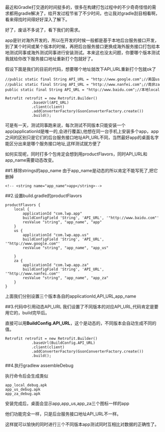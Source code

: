 最近和Gradle打交道的时间挺多的，很多在构建打包过程中的不少奇奇怪怪的需求都用gradle解决了，给开发过程节省了不少时间，也让我对gradle刮目相看啊，看来得找时间得好好深入了解下。

好了，废话不多说了，看下我们的需求。

app是针对海外开发的，所以在开发的时候一般都是基于本地后台服务接口开发，到了某个时间或某个版本的时候，再把后台服务接口更换成海外服务接口打包给本地测试同事或海外测试同事进行安装测试。本来这也没太问题，你要哪个版本测试我就给你改下服务接口地址重新打个包就好了。

假设下面是我们的目前的代码，想要哪个地址就改下API_URL重新打个包就ok了

    //public static final String API_URL = "http://www.google.com";//美国us
    //public static final String API_URL = "http://www.nanfei.com";//南非za
    public static final String API_URL = "http://www.baidu.com";//本地local

    Retrofit retrofit = new Retrofit.Builder()
                .baseUrl(API_URL)
                .client(client)
                .addConverterFactory(GsonConverterFactory.create())
                .build();


可是有一天，测试同事跑来说，每次测试不同版本只能安装一个app(applicationId是唯一的,会进行覆盖),他想在同一台手机上安装多个app，app之间的区别只是它们的后台服务接口地址API_URL不同，当然最好app的桌面名字能区分出来是哪个服务接口地址,这样测试就方便了

如何实现呢，同时打多个包肯定会想到用productFlavors，同时API_URL和app\_name需要动态改变。

##1.移除strings的app_name
由于app\_name是动态的所以肯定不能写死了,把它删掉

    <!-- <string name="app_name">app</string>-->


##2.设置build.gradle的productFlavors

    productFlavors {
        local {
            applicationId "com.lwp.app"
            buildConfigField 'String', 'API_URL', '"http://www.baidu.com"'
            resValue "string", "app_name", "app"
        }
        us {
            applicationId "com.lwp.app.us"
            buildConfigField 'String', 'API_URL', '"http://www.google.com"'
            resValue "string", "app_name", "app_us"

        }
        za {
            applicationId "com.lwp.app.za"
            buildConfigField 'String', 'API_URL', '"http://www.nanfei.com"'
            resValue "string", "app_name", "app_za"
        }
    }

上面我们分别设置三个版本各自的applicationId,API_URL,app\_name

##3.代码中引用动态API_URL
我们设置了不同版本的对应API\_URL,代码肯定是要用它的，build完毕后。

直接可以用**BuildConfig.API\_URL**，这个是动态的，不同版本会自动生成不同的值。

    Retrofit retrofit = new Retrofit.Builder()
                .baseUrl(BuildConfig.API_URL)
                .client(client)
                .addConverterFactory(GsonConverterFactory.create())
                .build();


##4.执行gradlew assembleDebug

执行命令后会生成类似

    app_local_debug.apk
    app_us_debug.apk
    app_za_debug.apk

安装完成后，桌面会显示app,app\_us,app\_za三个图标一样的app

他们功能完全一样，只是后台服务接口地址API\_URL不一样。

这样就可以愉快的同时进行三个不同版本app测试同时互相比对数据的正确性了。